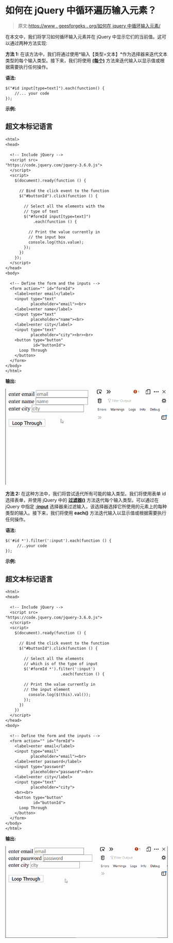 # 如何在 jQuery 中循环遍历输入元素？

> 原文:[https://www . geesforgeks . org/如何在 jquery 中循环输入元素/](https://www.geeksforgeeks.org/how-to-loop-through-input-elements-in-jquery/)

在本文中，我们将学习如何循环输入元素并在 jQuery 中显示它们的当前值。这可以通过两种方法实现:

**方法 1:** 在该方法中，我们将通过使用*输入【类型=文本】*作为选择器来迭代文本类型的每个输入类型。接下来，我们将使用 **[(每个)](https://www.geeksforgeeks.org/jquery-misc-each-method/)** 方法来迭代输入以显示值或根据需要执行任何操作。

**语法:**

```
$("#id input[type=text]").each(function() {
    //... your code
});
```

**示例:**

## 超文本标记语言

```
<html>
<head>

  <!-- Include jQuery -->
  <script src=
"https://code.jquery.com/jquery-3.6.0.js">
  </script>
  <script>
    $(document).ready(function () {

      // Bind the click event to the function
      $("#buttonId").click(function () {

        // Select all the elements with the
        // type of text
        $("#formId input[type=text]")
            .each(function () {

          // Print the value currently in
          // the input box
          console.log(this.value);
        });
      })
    });
  </script>
</head>
<body>

  <!-- Define the form and the inputs -->
  <form action="" id="formId">
    <label>enter email</label>
    <input type="text"
           placeholder="email"><br>
    <label>enter name</label>
    <input type="text"
           placeholder="name"><br>
    <label>enter city</label>
    <input type="text"
           placeholder="city"><br><br>
    <button type="button" 
            id="buttonId">
      Loop Through
    </button>
  </form>
</body>
</html>
```

**输出:**

![](img/46f2b690f69e4b7e2af113a41019d2bd.png)

**方法 2:** 在这种方法中，我们将尝试迭代所有可能的输入类型。我们将使用表单 id 选择表单，并使用 jQuery 中的 **[过滤器()](https://www.geeksforgeeks.org/jquery-filter/)** 方法迭代每个输入类型。可以通过在 jQuery 中指定 **[:input](https://www.geeksforgeeks.org/jquery-input-selector/)** 选择器来过滤输入，该选择器选择它所使用的元素上的每种类型的输入。接下来，我们将使用 **each()** 方法迭代输入以显示值或根据需要执行任何操作。

**语法:**

```
$('#id *').filter(':input').each(function () {
     //..your code
});
```

**示例:**

## 超文本标记语言

```
<html>
<head>

  <!-- Include jQuery -->
  <script src=
"https://code.jquery.com/jquery-3.6.0.js">
  </script>
  <script>
    $(document).ready(function () {

      // Bind the click event to the function
      $("#buttonId").click(function () {

        // Select all the elements
        // which is of the type of input
        $('#formId *').filter(':input')
                        .each(function () {

        // Print the value currently in
        // the input element
          console.log($(this).val());
        });
      })
    })
  </script>
</head>
<body>

  <!-- Define the form and the inputs -->
  <form action="" id="formId">
    <label>enter email</label>
    <input type="email"
           placeholder="email"><br>
    <label>enter password</label>
    <input type="password" 
           placeholder="password"><br>
    <label>enter city</label>
    <input type="text" 
           placeholder="city">
    <br><br>
    <button type="button" 
            id="buttonId">
      Loop Through
    </button>
  </form>
</body>
</html>
```

**输出:**

![](img/5b2341a20d4fa54e4300ee1e2df02512.png)